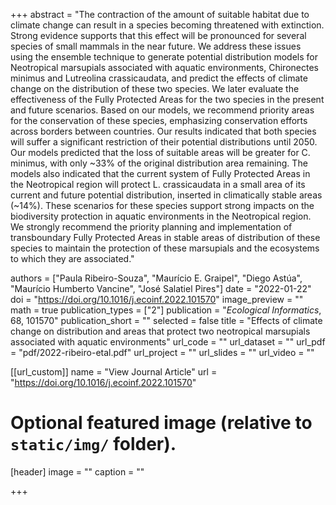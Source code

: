 +++
abstract = "The contraction of the amount of suitable habitat due to climate change can result in a species becoming threatened with extinction. Strong evidence supports that this effect will be pronounced for several species of small mammals in the near future. We address these issues using the ensemble technique to generate potential distribution models for Neotropical marsupials associated with aquatic environments, Chironectes minimus and Lutreolina crassicaudata, and predict the effects of climate change on the distribution of these two species. We later evaluate the effectiveness of the Fully Protected Areas for the two species in the present and future scenarios. Based on our models, we recommend priority areas for the conservation of these species, emphasizing conservation efforts across borders between countries. Our results indicated that both species will suffer a significant restriction of their potential distributions until 2050. Our models predicted that the loss of suitable areas will be greater for C. minimus, with only ~33% of the original distribution area remaining. The models also indicated that the current system of Fully Protected Areas in the Neotropical region will protect L. crassicaudata in a small area of its current and future potential distribution, inserted in climatically stable areas (~14%). These scenarios for these species support strong impacts on the biodiversity protection in aquatic environments in the Neotropical region. We strongly recommend the priority planning and implementation of transboundary Fully Protected Areas in stable areas of distribution of these species to maintain the protection of these marsupials and the ecosystems to which they are associated."

authors = ["Paula Ribeiro-Souza", "Maurício E. Graipel", "Diego Astúa", "Maurício Humberto Vancine", "José Salatiel Pires"]
date = "2022-01-22"
doi = "https://doi.org/10.1016/j.ecoinf.2022.101570"
image_preview = ""
math = true
publication_types = ["2"]
publication = "*Ecological Informatics*, 68, 101570"
publication_short = ""
selected = false
title = "Effects of climate change on distribution and areas that protect two neotropical marsupials associated with aquatic environments"
url_code = ""
url_dataset = ""
url_pdf = "pdf/2022-ribeiro-etal.pdf"
url_project = ""
url_slides = ""
url_video = ""

[[url_custom]]
name = "View Journal Article"
url = "https://doi.org/10.1016/j.ecoinf.2022.101570"

# Optional featured image (relative to `static/img/` folder).
[header]
image = ""
caption = ""

+++